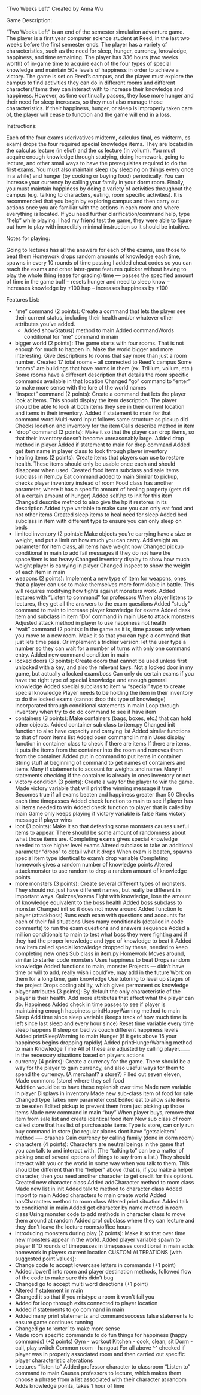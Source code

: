 “Two Weeks Left”
Created by Anna Wu

Game Description:

“Two Weeks Left” is an end of the semester simulation adventure game. The player is a first year computer science student at Reed, in the last two weeks before the first semester ends. The player has a variety of characteristics, such as the need for sleep, hunger, currency, knowledge, happiness, and time remaining. The player has 336 hours (two weeks worth) of in-game time to acquire each of the four types of special knowledge and maintain 50+ levels of happiness in order to achieve a victory. The game is set on Reed’s campus, and the player must explore the campus to find activities they can do in different rooms and different characters/items they can interact with to increase their knowledge and happiness. However, as time continually passes, they lose more hunger and their need for sleep increases, so they must also manage those characteristics. If their happiness, hunger, or sleep is improperly taken care of, the player will cease to function and the game will end in a loss. 

Instructions: 

  Each of the four exams (derivatives midterm, calculus final, cs midterm, cs exam) drops the four required special knowledge items. They are located in the calculus lecture (in eliot) and the cs lecture (in vollum). 
	You must acquire enough knowledge through studying, doing homework, going to lecture, and other small ways to have the prerequisites required to do the first exams. 
	You must also maintain sleep (by sleeping on things every once in a while) and hunger (by cooking or buying food) periodically. You can increase your currency by calling your family in your dorm room. 
	 Finally, you must maintain happiness by doing a variety of activities throughout the campus (e.g. talking to characters, eating, room specific activities). 
	It is recommended that you begin by exploring campus and then carry out actions once you are familiar with the actions in each room and where everything is located. 
	If you need further clarification/command help, type “help” while playing. I had my friend test the game, they were able to figure out how to play with incredibly minimal instruction so it should be intuitive.


Notes for playing: 

Going to lectures has all the answers for each of the exams, use those to beat them
Homework drops random amounts of knowledge each time, spawns in every 10 rounds of time passing
I added cheat codes so you can reach the exams and other later-game features quicker without having to play the whole thing (ease for grading)
time <integer> — passes the specified amount of time in the game
buff – resets hunger and need to sleep
know – increases knowledge by +100
hap – increases happiness by +100

Features List: 
- “me” command (2 points): Create a command that lets the player see their current status, including their health and/or whatever other attributes you’ve added.
	- Added showStatus() method to main
	Added commandWords conditional for “me” command in main
- bigger world (2 points): The game starts with four rooms. That is not enough for much to happen in. Make the world bigger and more interesting. 	Give descriptions to rooms that say more than just a room number.
	Created 17 total rooms – all connected to Reed’s campus
	Some “rooms” are buildings that have rooms in them (ex. Trillium, vollum, etc.)
	Some rooms have a different description that details the room specific commands available in that location
	Changed “go” command to “enter” to make more sense with the lore of the world names
- “inspect” command (2 points): Create a command that lets the player look at items. This should display the item description. The player should be able to look at both items they see in their current location and items in their inventory.
	Added if statement to main for that command word
	Multi-word input follows same structure as pickup did
	Checks location and inventory for the item
	Calls describe method in item 
- “drop” command (2 points): Make it so that the player can drop items, so that their inventory doesn’t become unreasonably large.
	Added drop method in player
	Added if statement to main for drop command
	Added get item name in player class to look through player inventory
- healing items (2 points): Create items that players can use to restore health. These items should only be usable once each and should disappear when used.
	Created food items subclass and sale items subclass in item.py 
	Eat command added to main
	Similar to pickup, checks player inventory instead of room
	Food class has another parameter, where it has a specific amount of healing property (gets rid of a certain amount of hunger)
	Added self.hp to init for this item
	Changed describe method to also give the hp it restores in its description
	Added type variable to make sure you can only eat food and not other items
	Created sleep items to heal need for sleep 
	Added bed subclass in item with different type to ensure you can only sleep on beds
- limited inventory (2 points): Make objects you’re carrying have a size or weight, and put a limit on how much you can carry.
	Add weight as parameter for item class, all items have weight now
	Changed pickup conditional in main to add fail messages if they do not have the space/item is too heavy
	Changed inventory display to show how much weight player is carrying in player
	Changed inspect to show the weight of each item in main
- weapons (2 points): Implement a new type of item for weapons, ones that a player can use to make themselves more formidable in battle. This will requires modifying how fights against monsters work.
	Added lectures with “Listen to command” for professors
	When player listens to lectures, they get all the answers to the exam questions
	Added “study” command to main to increase player knowledge for exams
	Added desk item and subclass in item
	“Do” command in main
	Use to attack monsters
	Adjusted attack method in player to use happiness not health
- “wait” command (2 points): In the game as it is, time passes only when you move to a new room. Make it so that you can type a command that just lets time pass. Or implement a trickier version: let the user type a number so they can wait for a number of turns with only one command entry.
	Added new command condition in main
- locked doors (3 points): Create doors that cannot be used unless first unlocked with a key, and also the relevant keys.
	Not a locked door in my game, but actually a locked exam/boss
	Can only do certain exams if you have the right type of special knowledge and enough general knowledge
	Added special subclass to item w “special” type to create special knowledge
	Player needs to be holding the item in their inventory to do the locked exams (cannot drop this type of knowledge) 
	Incorporated through conditional statements in main
	Loop through inventory when try to do do command to see if have item
- containers (3 points): Make containers (bags, boxes, etc.) that can hold other objects.
	Added container sub class to item.py
	Changed init function to also have capacity and carrying list
	Added similar functions to that of room items list
	Added open command in main
	Uses display function in container class to check if there are items
	If there are items, it puts the items from the container into the room and removes them from the container
	Added put in command to put items in container
	String stuff at beginning of command to get names of containers and items
	Many if statements to account for weights and names
	Many if statements checking if the container is already in ones inventory or not
- victory condition (3 points): Create a way for the player to win the game.
	Made victory variable that will print the winning message if true
	Becomes true if all exams beaten and happiness greater than 50 
	Checks each time timepasses
	Added check function to main to see if player has all items needed to win
	Added check function to player that is called by main
	Game only keeps playing if victory variable is false
	Runs victory message if player wins
- loot (3 points): Make it so that defeating some monsters causes useful items to appear. There should be some amount of randomness about what those items are.
	Completing exams gives special knowledge needed to take higher level exams
	Altered subclass to take an additional parameter “drops” to detail what it drops
	When exam is beaten, spawns special item type identical to exam’s drop variable
	Completing homework gives a random number of knowledge points
	Altered attackmonster to use random to drop a random amount of knowledge points
- more monsters (3 points): Create several different types of monsters. They should not just have different names, but really be different in important ways.
	Quizzes/exams
		Fight with knowledge, lose the amount of knowledge equivalent to the boss health
		Added boss subclass to monster
		Changed init so it does not move around
		Added function to player (attackboss)
		Runs each exam with questions and accounts for each of their fail situations
		Uses many conditionals (detailed in code comments) to run the exam questions and answers sequence
		Added a million conditionals to main to test what boss they were fighting and if they had the proper knowledge and type of knowledge to beat it
		Added new item called special knowledge dropped by these, needed to keep completing new ones
		Sub class in item.py
	Homework
		Moves around, similar to starter code monsters
		Uses happiness to beat
		Drops random knowledge
		Added functions to main, monster 
	Projects — didn’t have time or will to add, really wish i could’ve, may add in the future
		Work on them for a long time, gain knowledge
		Use tutoring to level up stages of the project
		Drops coding ability, which gives permanent cs knowledge
- player attributes (3 points): By default the only characteristic of the player is their health. Add more attributes that affect what the player can do.
	Happiness
		Added check in time passes to see if player is maintaining enough happiness
		printHappyWarning method to main
	Sleep 
		Add time since sleep variable (keeps track of how much time is left since last sleep and every hour since)
		Reset time variable every time sleep happens 
		If sleep on bed vs couch different happiness levels
		Added printSleepWarning to main
	Hunger (if it gets above 15 your happiness begins dropping rapidly)
		Added printHungerWarning method to main
	Knowledge 
	Time 
	All of these are adjusted by calling player.____ in the necessary situations based on players actions
- currency (4 points): Create a currency for the game. There should be a way for the player to gain currency, and also useful ways for them to spend the currency. (A merchant? a store?)
	Filled out seven eleven, Made commons (store) where they sell food	
	Addition would be to have these replenish over time
	Made new variable in player
	Displays in inventory 
	Made new sub-class item of food for sale
	Changed type
	Takes new parameter cost
	Edited eat to allow sale items to be eaten
	Edited pickup to prevent them from just picking up those items
	Made new command in main “buy” 
	When player buys, remove that item from sale list and create identical food item
	New sub class of room called store that has list of purchasable items
	Type is store, can only run buy command in store (bc regular places dont have “getsaleitem” method —- crashes
	Gain currency by calling family (done in dorm room)
- characters (4 points): Characters are neutral beings in the game that you can talk to and interact with. (The “talking to” can be a matter of picking one of several options of things to say from a list.) They should interact with you or the world in some way when you talk to them. This should be different than the “helper” above (that is, if you make a helper character, then you need another character to get credit for this option).
	Created new character class
	Added addCharacter method to room class
	Made new list in init
	Added talk to method to character class
	Added import to main
	Added characters to main create world
	Added hasCharacters method to room class
	Altered print situation
	Added talk to conditional in main
	Added get character by name method in room class
	Using monster code to add methods in character class to move them around at random
	Added prof subclass where they can lecture and they don’t leave the lecture rooms/office hours
- introducing monsters during play (2 points): Make it so that over time new monsters appear in the world.
	Added player variable spawn to player
	If 10 rounds of timepasses in timepasses conditional in main
	adds homework in players current location
CUSTOM ALTERATIONS (with suggested point values): 
- Change code to accept lowercase letters in commands (+1 point)
- Added .lower() into room and player destination methods, followed flow of the code to make sure this didn’t bug
- Changed go to accept multi word directions (+1 point)
- Altered if statement in main
- Changed it so that if you mistype a room it won't fail you
- Added for loop through exits connected to player location
- Added if statements to go command in main
- Added many print statements and commandsuccess false statements to ensure game continues running
- Changed go to ‘enter’ to make more sense
- Made room specific commands to do fun things for happiness (happy commands) (+2 points)
	Gym - workout
	Kitchen - cook, clean, sit
	Dorm - call, play switch
	Common room - hangout
	For all above ^^ checked if player was in properly associated room and then carried out specific player characteristic alterations 
- Lectures “listen to” 
	Added professor character to classroom
	“Listen to” command to main
	Causes professors to lecture, which makes them choose a phrase from a list associated with their character at random
	Adds knowledge points, takes 1 hour of time
